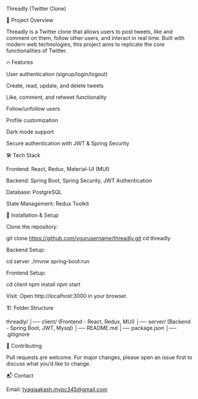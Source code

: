 Threadly (Twitter Clone)

🚀 Project Overview

Threadly is a Twitter clone that allows users to post tweets, like and comment on them, follow other users, and interact in real time. Built with modern web technologies, this project aims to replicate the core functionalities of Twitter.

🔥 Features

User authentication (signup/login/logout)

Create, read, update, and delete tweets

Like, comment, and retweet functionality

Follow/unfollow users

Profile customization

Dark mode support

Secure authentication with JWT & Spring Security

🛠️ Tech Stack

Frontend: React, Redux, Material-UI (MUI)

Backend: Spring Boot, Spring Security, JWT Authentication

Database: PostgreSQL

State Management: Redux Toolkit

🚀 Installation & Setup

Clone the repository:

git clone https://github.com/yourusername/threadly.git
cd threadly

Backend Setup:

cd server
./mvnw spring-boot:run

Frontend Setup:

cd client
npm install
npm start

Visit: Open http://localhost:3000 in your browser.

🏗️ Folder Structure

threadly/
│── client/  (Frontend - React, Redux, MUI)
│── server/  (Backend - Spring Boot, JWT, Mysql)
│── README.md
│── package.json
│── .gitignore


🤝 Contributing

Pull requests are welcome. For major changes, please open an issue first to discuss what you’d like to change.

📬 Contact

Email: tyagiaakash.mypc345@gmail.com


